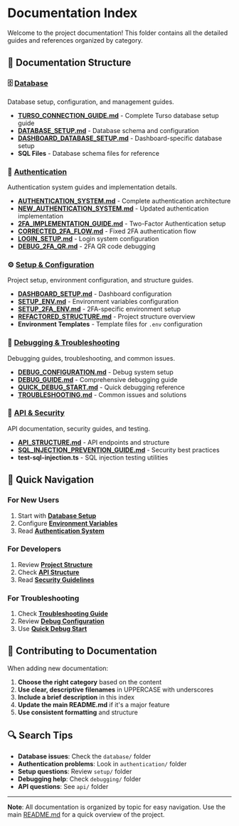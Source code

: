 # Documentation Index

Welcome to the project documentation! This folder contains all the detailed guides and references organized by category.

## 📁 Documentation Structure

### 🗄️ [Database](./database/)
Database setup, configuration, and management guides.

- **[TURSO_CONNECTION_GUIDE.md](./database/TURSO_CONNECTION_GUIDE.md)** - Complete Turso database setup guide
- **[DATABASE_SETUP.md](./database/DATABASE_SETUP.md)** - Database schema and configuration
- **[DASHBOARD_DATABASE_SETUP.md](./database/DASHBOARD_DATABASE_SETUP.md)** - Dashboard-specific database setup
- **SQL Files** - Database schema files for reference

### 🔐 [Authentication](./authentication/)
Authentication system guides and implementation details.

- **[AUTHENTICATION_SYSTEM.md](./authentication/AUTHENTICATION_SYSTEM.md)** - Complete authentication architecture
- **[NEW_AUTHENTICATION_SYSTEM.md](./authentication/NEW_AUTHENTICATION_SYSTEM.md)** - Updated authentication implementation
- **[2FA_IMPLEMENTATION_GUIDE.md](./authentication/2FA_IMPLEMENTATION_GUIDE.md)** - Two-Factor Authentication setup
- **[CORRECTED_2FA_FLOW.md](./authentication/CORRECTED_2FA_FLOW.md)** - Fixed 2FA authentication flow
- **[LOGIN_SETUP.md](./authentication/LOGIN_SETUP.md)** - Login system configuration
- **[DEBUG_2FA_QR.md](./authentication/DEBUG_2FA_QR.md)** - 2FA QR code debugging

### ⚙️ [Setup & Configuration](./setup/)
Project setup, environment configuration, and structure guides.

- **[DASHBOARD_SETUP.md](./setup/DASHBOARD_SETUP.md)** - Dashboard configuration
- **[SETUP_ENV.md](./setup/SETUP_ENV.md)** - Environment variables configuration
- **[SETUP_2FA_ENV.md](./setup/SETUP_2FA_ENV.md)** - 2FA-specific environment setup
- **[REFACTORED_STRUCTURE.md](./setup/REFACTORED_STRUCTURE.md)** - Project structure overview
- **Environment Templates** - Template files for `.env` configuration

### 🐛 [Debugging & Troubleshooting](./debugging/)
Debugging guides, troubleshooting, and common issues.

- **[DEBUG_CONFIGURATION.md](./debugging/DEBUG_CONFIGURATION.md)** - Debug system setup
- **[DEBUG_GUIDE.md](./debugging/DEBUG_GUIDE.md)** - Comprehensive debugging guide
- **[QUICK_DEBUG_START.md](./debugging/QUICK_DEBUG_START.md)** - Quick debugging reference
- **[TROUBLESHOOTING.md](./debugging/TROUBLESHOOTING.md)** - Common issues and solutions

### 🔌 [API & Security](./api/)
API documentation, security guides, and testing.

- **[API_STRUCTURE.md](./api/API_STRUCTURE.md)** - API endpoints and structure
- **[SQL_INJECTION_PREVENTION_GUIDE.md](./api/SQL_INJECTION_PREVENTION_GUIDE.md)** - Security best practices
- **test-sql-injection.ts** - SQL injection testing utilities

## 🚀 Quick Navigation

### For New Users
1. Start with **[Database Setup](./database/TURSO_CONNECTION_GUIDE.md)**
2. Configure **[Environment Variables](./setup/SETUP_ENV.md)**
3. Read **[Authentication System](./authentication/AUTHENTICATION_SYSTEM.md)**

### For Developers
1. Review **[Project Structure](./setup/REFACTORED_STRUCTURE.md)**
2. Check **[API Structure](./api/API_STRUCTURE.md)**
3. Read **[Security Guidelines](./api/SQL_INJECTION_PREVENTION_GUIDE.md)**

### For Troubleshooting
1. Check **[Troubleshooting Guide](./debugging/TROUBLESHOOTING.md)**
2. Review **[Debug Configuration](./debugging/DEBUG_CONFIGURATION.md)**
3. Use **[Quick Debug Start](./debugging/QUICK_DEBUG_START.md)**

## 📝 Contributing to Documentation

When adding new documentation:

1. **Choose the right category** based on the content
2. **Use clear, descriptive filenames** in UPPERCASE with underscores
3. **Include a brief description** in this index
4. **Update the main README.md** if it's a major feature
5. **Use consistent formatting** and structure

## 🔍 Search Tips

- **Database issues**: Check the `database/` folder
- **Authentication problems**: Look in `authentication/` folder
- **Setup questions**: Review `setup/` folder
- **Debugging help**: Check `debugging/` folder
- **API questions**: See `api/` folder

---

**Note**: All documentation is organized by topic for easy navigation. Use the main [README.md](../README.md) for a quick overview of the project.
